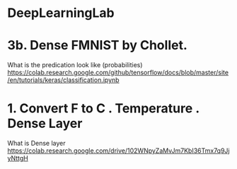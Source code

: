 # DeepLearningLab

# 3b. Dense FMNIST by Chollet. 
What is the predication look like (probabilities) 
https://colab.research.google.com/github/tensorflow/docs/blob/master/site/en/tutorials/keras/classification.ipynb

# 1. Convert F to C  . Temperature . Dense Layer
What is Dense layer 
https://colab.research.google.com/drive/102WNpyZaMvJm7KbI36Tmx7q9JjyNttgH
